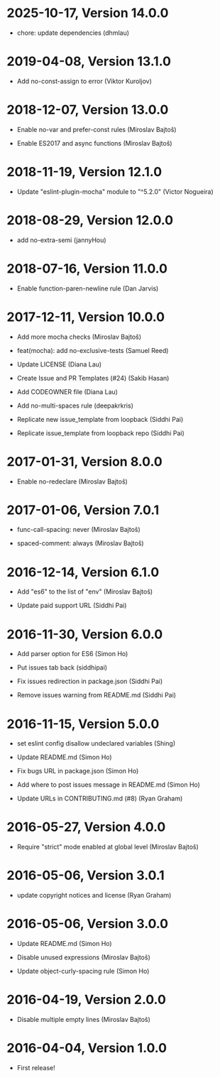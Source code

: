 2025-10-17, Version 14.0.0
==========================

 * chore: update dependencies (dhmlau)


2019-04-08, Version 13.1.0
==========================

 * Add no-const-assign to error (Viktor Kuroljov)


2018-12-07, Version 13.0.0
==========================

 * Enable no-var and prefer-const rules (Miroslav Bajtoš)

 * Enable ES2017 and async functions (Miroslav Bajtoš)


2018-11-19, Version 12.1.0
==========================

 * Update "eslint-plugin-mocha" module to "^5.2.0" (Victor Nogueira)


2018-08-29, Version 12.0.0
==========================

 * add no-extra-semi (jannyHou)


2018-07-16, Version 11.0.0
==========================

 * Enable function-paren-newline rule (Dan Jarvis)


2017-12-11, Version 10.0.0
==========================

 * Add more mocha checks (Miroslav Bajtoš)

 * feat(mocha): add no-exclusive-tests (Samuel Reed)

 * Update LICENSE (Diana Lau)

 * Create Issue and PR Templates (#24) (Sakib Hasan)

 * Add CODEOWNER file (Diana Lau)

 * Add no-multi-spaces rule (deepakrkris)

 * Replicate new issue_template from loopback (Siddhi Pai)

 * Replicate issue_template from loopback repo (Siddhi Pai)


2017-01-31, Version 8.0.0
=========================

 * Enable no-redeclare (Miroslav Bajtoš)


2017-01-06, Version 7.0.1
=========================

 * func-call-spacing: never (Miroslav Bajtoš)

 * spaced-comment: always (Miroslav Bajtoš)


2016-12-14, Version 6.1.0
=========================

 * Add "es6" to the list of "env" (Miroslav Bajtoš)

 * Update paid support URL (Siddhi Pai)


2016-11-30, Version 6.0.0
=========================

 * Add parser option for ES6 (Simon Ho)

 * Put issues tab back (siddhipai)

 * Fix issues redirection in package.json (Siddhi Pai)

 * Remove issues warning from README.md (Siddhi Pai)


2016-11-15, Version 5.0.0
=========================

 * set eslint config disallow undeclared variables (Shing)

 * Update README.md (Simon Ho)

 * Fix bugs URL in package.json (Simon Ho)

 * Add where to post issues message in README.md (Simon Ho)

 * Update URLs in CONTRIBUTING.md (#8) (Ryan Graham)


2016-05-27, Version 4.0.0
=========================

 * Require "strict" mode enabled at global level (Miroslav Bajtoš)


2016-05-06, Version 3.0.1
=========================

 * update copyright notices and license (Ryan Graham)


2016-05-06, Version 3.0.0
=========================

 * Update README.md (Simon Ho)

 * Disable unused expressions (Miroslav Bajtoš)

 * Update object-curly-spacing rule (Simon Ho)


2016-04-19, Version 2.0.0
=========================

 * Disable multiple empty lines (Miroslav Bajtoš)


2016-04-04, Version 1.0.0
=========================

 * First release!
